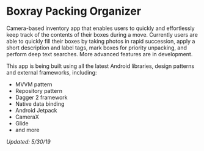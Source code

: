 # Boxray Packing Organizer

Camera-based inventory app that enables users to quickly and effortlessly keep track of the contents of their boxes during a move. Currently users are able to quickly fill their boxes by taking photos in rapid succession, apply a short description and label tags, mark boxes for priority unpacking, and perform deep text searches. More advanced features are in development.

This app is being built using all the latest Android libraries, design patterns and external frameworks, including:

- MVVM pattern
- Repository pattern
- Dagger 2 framework
- Native data binding
- Android Jetpack
- CameraX
- Glide
- and more

*Updated: 5/30/19*
